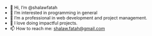 - 👋 Hi, I’m @shalawfatah
- 👀 I’m interested in programming in general
- 🌱 I’m a professional in web development and project management.
- 💞️ I love doing impactful projects.
- 📫 How to reach me: shalaw.fatah@gmail.com

<!---
shalawfatah/shalawfatah is a ✨ special ✨ repository because its `README.md` (this file) appears on your GitHub profile.
You can click the Preview link to take a look at your changes.
--->

